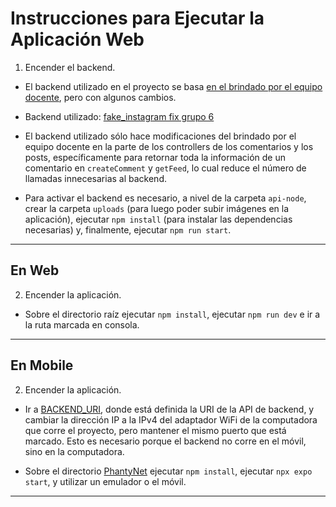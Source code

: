 # Instrucciones para Ejecutar la Aplicación Web

1. Encender el backend.

- El backend utilizado en el proyecto se basa [en el brindado por el equipo docente](https://github.com/bruno-argenta/fake_instagram.git), pero con algunos cambios.

- Backend utilizado: [fake_instagram fix grupo 6](https://github.com/nex0uy/fake_instagram-fix-g6.git)

- El backend utilizado sólo hace modificaciones del brindado por el equipo docente en la parte de los controllers de los comentarios y los posts, específicamente para retornar toda la información de un comentario en `createComment` y `getFeed`, lo cual reduce el número de llamadas innecesarias al backend.

- Para activar el backend es necesario, a nivel de la carpeta `api-node`, crear la carpeta `uploads` (para luego poder subir imágenes en la aplicación), ejecutar `npm install` (para instalar las dependencias necesarias) y, finalmente, ejecutar `npm run start`.

---

## En Web

2. Encender la aplicación.

- Sobre el directorio raíz ejecutar `npm install`, ejecutar `npm run dev` e ir a la ruta marcada en consola.

---

## En Mobile

2. Encender la aplicación.

- Ir a [BACKEND_URI](https://github.com/LuciaBonilla/2024_2_DWYM_Grupo6_Obligatorio_ReactNative/blob/main/PhantyNet/constants/BACKEND_URI.js), donde está definida la URI de la API de backend, y cambiar la dirección IP a la IPv4 del adaptador WiFi de la computadora que corre el proyecto, pero mantener el mismo puerto que está marcado. Esto es necesario porque el backend no corre en el móvil, sino en la computadora.

- Sobre el directorio [PhantyNet](https://github.com/LuciaBonilla/2024_2_DWYM_Grupo6_Obligatorio_ReactNative/tree/main/PhantyNet) ejecutar `npm install`, ejecutar `npx expo start`, y utilizar un emulador o el móvil.

---